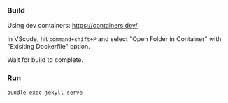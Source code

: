 ### Build

Using dev containers: https://containers.dev/

In VScode, hit `command+shift+P` and select "Open Folder in Container" with "Exisiting Dockerfile" option. 

Wait for build to complete.


### Run

```sh
bundle exec jekyll serve
```